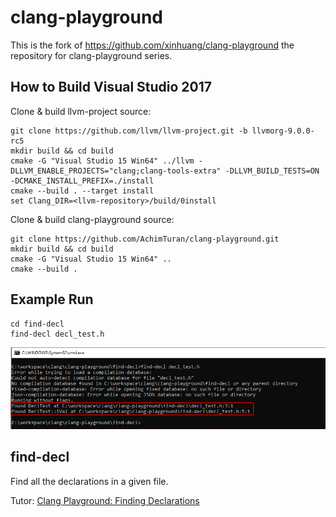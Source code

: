 clang-playground
================

This is the fork of https://github.com/xinhuang/clang-playground the repository for clang-playground series.

## How to Build Visual Studio 2017

Clone & build llvm-project source:  
```
git clone https://github.com/llvm/llvm-project.git -b llvmorg-9.0.0-rc5
mkdir build && cd build
cmake -G "Visual Studio 15 Win64" ../llvm -DLLVM_ENABLE_PROJECTS="clang;clang-tools-extra" -DLLVM_BUILD_TESTS=ON -DCMAKE_INSTALL_PREFIX=./install
cmake --build . --target install
set Clang_DIR=<llvm-repository>/build/0install
```

Clone & build clang-playground source:  
```
git clone https://github.com/AchimTuran/clang-playground.git
mkdir build && cd build
cmake -G "Visual Studio 15 Win64" ..
cmake --build .
```

## Example Run
```
cd find-decl
find-decl decl_test.h
```
![find-decl run](img/find-decl_run.png)


## find-decl

Find all the declarations in a given file.

Tutor: [Clang Playground: Finding Declarations]

[Clang Playground: Finding Declarations]:http://xinhuang.github.io/clang/2014/10/19/clang-playground-finding-declarations

